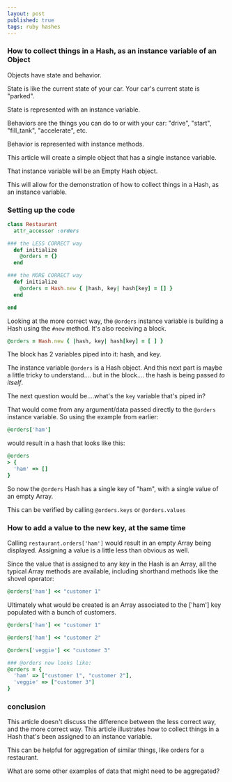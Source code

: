 ```yaml
---
layout: post
published: true
tags: ruby hashes
---
```


### How to collect things in a Hash, as an instance variable of an Object

Objects have state and behavior.

State is like the current state of your car. Your car's current state is "parked".

State is represented with an instance variable.

Behaviors are the things you can do to or with your car: "drive", "start", "fill_tank", "accelerate", etc.

Behavior is represented with instance methods.

This article will create a simple object that has a single instance variable.

That instance variable will be an Empty Hash object.

This will allow for the demonstration of how to collect things in a Hash, as an instance variable.

### Setting up the code

```ruby
class Restaurant
  attr_accessor :orders

### the LESS CORRECT way
  def initialize
    @orders = {}
  end

### the MORE CORRECT way
  def initialize
    @orders = Hash.new { |hash, key| hash[key] = [] }
  end

end
```

Looking at the more correct way, the `@orders` instance variable is building a Hash using the `#new` method. It's also receiving a block.

```ruby
@orders = Hash.new { |hash, key| hash[key] = [ ] }
```

The block has 2 variables piped into it: hash, and key.

The instance variable `@orders` is a Hash object. And this next part is maybe a little tricky to understand.... but in the block.... the hash is being passed _to itself_.

The next question would be....what's the `key` variable that's piped in?

That would come from any argument/data passed directly to the `@orders` instance variable. So using the example from earlier:

```ruby
@orders['ham']
```

would result in a hash that looks like this:

```ruby
@orders
> {
  'ham' => []
}

```

So now the `@orders` Hash has a single key of "ham", with a single value of an empty Array.

This can be verified by calling `@orders.keys` or `@orders.values`

### How to add a value to the new key, at the same time

Calling `restaurant.orders['ham']` would result in an empty Array being displayed. Assigning a value is a little less than obvious as well.

Since the value that is assigned to any key in the Hash is an Array, all the typical Array methods are available, including shorthand methods like the shovel operator:

```ruby
@orders['ham'] << "customer 1"

```

Ultimately what would be created is an Array associated to the ['ham'] key populated with a bunch of customers.

```ruby
@orders['ham'] << "customer 1"

@orders['ham'] << "customer 2"

@orders['veggie'] << "customer 3"

### @orders now looks like:
@orders = {
  'ham' => ["customer 1", "customer 2"],
  'veggie' => ["customer 3"]
}
```

### conclusion

This article doesn't discuss the difference between the less correct way, and the more correct way. This article illustrates how to collect things in a Hash that's been assigned to an instance variable.

This can be helpful for aggregation of similar things, like orders for a restaurant.

What are some other examples of data that might need to be aggregated?